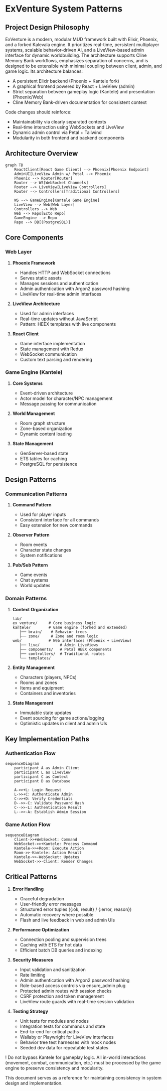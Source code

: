 # ExVenture System Patterns

## Project Design Philosophy

ExVenture is a modern, modular MUD framework built with Elixir, Phoenix, and a forked Kalevala engine. It prioritizes real-time, persistent multiplayer systems, scalable behavior-driven AI, and a LiveView-based admin interface for dynamic worldbuilding. The architecture supports Cline Memory Bank workflows, emphasizes separation of concerns, and is designed to be extensible with minimal coupling between client, admin, and game logic. Its architecture balances:

- A persistent Elixir backend (Phoenix + Kantele fork)
- A graphical frontend powered by React + LiveView (admin)
- Strict separation between gameplay logic (Kantele) and presentation (Phoenix/Web)
- Cline Memory Bank-driven documentation for consistent context

Code changes should reinforce:
- Maintainability via clearly separated contexts
- Real-time interaction using WebSockets and LiveView
- Dynamic admin control via Petal + Tailwind
- Modularity in both frontend and backend components


## Architecture Overview

```mermaid
graph TD
    ReactClient[React Game Client] --> Phoenix[Phoenix Endpoint]
    AdminUI[LiveView Admin w/ Petal --> Phoenix
    Phoenix --> Router[Router]
    Router --> WS[WebSocket Channels]
    Router --> LiveView[LiveView Controllers]
    Router --> Controllers[Traditional Controllers]
    
    WS --> GameEngine[Kantele Game Engine]
    LiveView --> Web[Web Layer]
    Controllers --> Web
    Web --> Repo[Ecto Repo]
    GameEngine --> Repo
    Repo --> DB[(PostgreSQL)]
```

## Core Components

### Web Layer
1. **Phoenix Framework**
   - Handles HTTP and WebSocket connections
   - Serves static assets
   - Manages sessions and authentication
   - Admin authentication with Argon2 password hashing
   - LiveView for real-time admin interfaces

2. **LiveView Architecture**
   - Used for admin interfaces
   - Real-time updates without JavaScript
   - Pattern: HEEX templates with live components

3. **React Client**
   - Game interface implementation
   - State management with Redux
   - WebSocket communication
   - Custom text parsing and rendering

### Game Engine (Kantele)
1. **Core Systems**
   - Event-driven architecture
   - Actor model for character/NPC management
   - Message passing for communication

2. **World Management**
   - Room graph structure
   - Zone-based organization
   - Dynamic content loading

3. **State Management**
   - GenServer-based state
   - ETS tables for caching
   - PostgreSQL for persistence

## Design Patterns

### Communication Patterns
1. **Command Pattern**
   - Used for player inputs
   - Consistent interface for all commands
   - Easy extension for new commands

2. **Observer Pattern**
   - Room events
   - Character state changes
   - System notifications

3. **Pub/Sub Pattern**
   - Game events
   - Chat systems
   - World updates

### Domain Patterns
1. **Context Organization**
   ```
   lib/
   ex_venture/     # Core business logic
   kantele/        # Game engine (forked and extended)
      ├── brain/    # Behavior trees
      ├── zone/     # Zone and room logic
   web/            # Web interfaces (Phoenix + LiveView)
      ├── live/         # Admin LiveViews
      ├── components/   # Petal HEEX components
      ├── controllers/  # Traditional routes
      └── templates/
   ```

2. **Entity Management**
   - Characters (players, NPCs)
   - Rooms and zones
   - Items and equipment
   - Containers and inventories

3. **State Management**
   - Immutable state updates
   - Event sourcing for game actions/logging
   - Optimistic updates in client and admin UIs

## Key Implementation Paths

### Authentication Flow
```mermaid
sequenceDiagram
    participant A as Admin Client
    participant L as LiveView
    participant C as Context
    participant D as Database

    A->>+L: Login Request
    L->>+C: Authenticate Admin
    C->>+D: Verify Credentials
    D-->>-C: Validate Password Hash
    C-->>-L: Authentication Result
    L-->>-A: Establish Admin Session
```

### Game Action Flow
```mermaid
sequenceDiagram
    Client->>+WebSocket: Command
    WebSocket->>+Kantele: Process Command
    Kantele->>+Room: Execute Action
    Room->>-Kantele: Action Result
    Kantele->>-WebSocket: Updates
    WebSocket->>-Client: Render Changes
```

## Critical Patterns

1. **Error Handling**
   - Graceful degradation
   - User-friendly error messages
   - Structured error tuples ({:ok, result} / {:error, reason})
   - Automatic recovery where possible
   - Flash and live feedback in web and admin UIs

2. **Performance Optimization**
   - Connection pooling and supervision trees
   - Caching with ETS for hot data
   - Efficient batch DB queries and indexing

3. **Security Measures**
   - Input validation and sanitization
   - Rate limiting
   - Admin authentication with Argon2 password hashing
   - Role-based access controls via ensure_admin plug
   - Protected admin routes with session checks
   - CSRF protection and token management 
   - LiveView route guards with real-time session validation


4. **Testing Strategy**
   - Unit tests for modules and nodes
   - Integration tests for commands and state
   - End-to-end for critical paths
   - Wallaby or Playwright for LiveView interfaces
   - Behavior tree test harnesses with mock nodes
   - Seeded dev data for repeatable test states

! Do not bypass Kantele for gameplay logic. All in-world interactions (movement, combat, communication, etc.) must be processed by the game engine to preserve consistency and modularity.

This document serves as a reference for maintaining consistency in system design and implementation.
